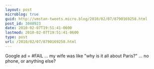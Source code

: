 ```yaml
---
layout: post
microblog: true
guid: http://vmstan-tweets.micro.blog/2010/02/07/8790169258.html
post_id: 3048923
date: 2010-02-07T19:51:41-0600
lastmod: 2010-02-07T19:51:41-0600
type: post
url: /2010/02/07/8790169258.html
---
```

Google ad = #FAIL ... my wife was like "why is it all about Paris?" ... no phone, or anything else?
